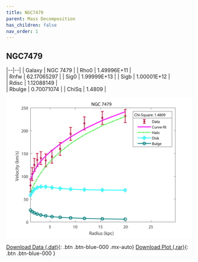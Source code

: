 ```yaml
---
title: NGC7479
parent: Mass Decomposition
has_children: false
nav_order: 1
---
```


## NGC7479

|--|--|
| Galaxy    | NGC 7479	 |
| Rho0     |	1.49996E+11		   |   
| Rnfw  | 62.17065297		  |
| Sig0     | 1.99999E+13		 |
| Sigb     | 1.00001E+12		|  
| Rdisc  | 1.12088149		|   
| Rbulge      | 0.70071074	 | 
| ChiSq | 1.4809 |

![](/assets/plot/NGC7479.jpg)

[Download Data (.dat)](https://raw.githubusercontent.com/adhitya-spas/Database/gh-pages/assets/data/NGC7479.dat){: .btn .btn-blue-000 .mx-auto}
[Download Plot (.rar)](https://github.com/adhitya-spas/Database/blob/gh-pages/assets/plot/NGC7479.rar?raw=true){: .btn .btn-blue-000 }
